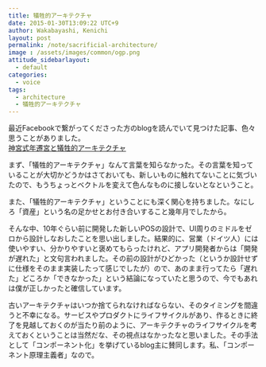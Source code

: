 ```yaml
---
title: 犠牲的アーキテクチャ
date: 2015-01-30T13:09:22 UTC+9
author: Wakabayashi, Kenichi
layout: post
permalink: /note/sacrificial-architecture/
image : /assets/images/common/ogp.png
attitude_sidebarlayout:
  - default
categories:
  - voice
tags:
  - architecture
  - 犠牲的アーキテクチャ
---
```

最近Facebookで繋がってくださった方のblogを読んでいて見つけた記事、色々思うことがありました。<br />
[神宮式年遷宮と犠牲的アーキテクチャ](http://blog.oimou.com/shen-gong-shi-nian-qian-gong-toikenie-sheng-de-akitekutiyaaf27a09a/)

まず、「犠牲的アーキテクチャ」なんて言葉を知らなかった。その言葉を知っていることが大切かどうかはさておいても、新しいものに触れてないことに気づいたので、もうちょっとベクトルを変えて色んなものに接しないとなということ。

また、「犠牲的アーキテクチャ」ということにも深く関心を持ちました。なにしろ「資産」という名の足かせとお付き合いすること幾年月でしたから。

そんな中、10年ぐらい前に開発した新しいPOSの設計で、UI周りのミドルをゼロから設計しなおしたことを思い出しました。結果的に、営業（ドイツ人）には使いやすい、分かりやすいと褒めてもらったけれど、アプリ開発者からは「開発が遅れた」と文句言われました。その前の設計がひどかった（というか設計せずに仕様をそのまま実装したって感じでしたが）ので、あのまま行ってたら「遅れた」どころか「できなかった」という結論になっていたと思うので、今でもあれは僕が正しかったと確信しています。

古いアーキテクチャはいつか捨てられなければならない、そのタイミングを間違うと不幸になる。サービスやプロダクトにライフサイクルがあり、作るときに終了を見越しておくのが当たり前のように、アーキテクチャのライフサイクルを考えておくということは当然だな、その視点はなかったなと思いました。その手法として「コンポーネント化」を挙げているblog主に賛同します。私、「コンポーネント原理主義者」なので。
